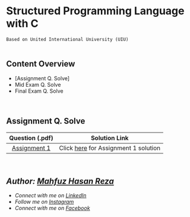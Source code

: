 # Structured Programming Language with C
`Based on United International University (UIU)`  
<br>

## Content Overview
  - [Assignment Q. Solve]
  - Mid Exam Q. Solve
  - Final Exam Q. Solve
<br>

## Assignment Q. Solve
  | Question (.pdf) | Solution Link |
  :----------------:|----------------
  [Assignment 1]() | Click [here]() for Assignment 1 solution
  

<br>

## _Author: [Mahfuz Hasan Reza](https://github.com/mahfuzhasanreza/)_
 - _Connect with me on [LinkedIn](https://www.linkedin.com/in/mahfuzhasanreza/)_
 - _Follow me on [Instagram](https://www.instagram.com/mahfuzhasanreza/)_
 - _Connect with me on [Facebook](https://www.facebook.com/mahfuzhasanreza/)_
